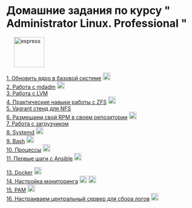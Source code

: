 # Домашние задания по курсу " Administrator Linux. Professional "
<img src="https://www.svgrepo.com/show/3968/linux.svg" height="80"  style="margin-left: 20px" alt="express">



[1. Обновить ядро в базовой системе](01_kernel_update/README.md)  <img src="https://upload.wikimedia.org/wikipedia/commons/8/8f/Kernel_Layout.svg" height="20"   alt="kernel">   
[2. Работа с mdadm](02_fs/README.md)  <img src="https://upload.wikimedia.org/wikipedia/commons/9/9b/RAID_0.svg" height="20"   alt="raid">   
[3. Работа с LVM](03_lvm/README.md)  
[4. Практические навыки работы с ZFS](04_zfs/README.md)  <img src="https://upload.wikimedia.org/wikipedia/commons/7/75/OpenZFS_logo.svg" height="20"   alt="ZFS">  
[5. Vagrant стенд для NFS](05_nfs/README.md)  
[6. Размещаем свой RPM в своем репозитории](06_rpm/README.md)    <img src="https://upload.wikimedia.org/wikipedia/commons/0/00/RPM_Logo.svg" height="20"   alt="bash">  
[7. Работа с загрузчиком](07_boot/README.md)  
[8. Systemd](08_systemd/README.md)  <img src="https://upload.wikimedia.org/wikipedia/commons/3/33/Systemd-logo.svg" height="20"   alt="Systemd">  
[9. Bash](09_bash/README.md)  <img src="https://raw.githubusercontent.com/gilbarbara/logos/master/logos/bash-icon.svg" height="20"   alt="bash">   
[10. Процессы](10_process/README.md)    <img src="https://upload.wikimedia.org/wikipedia/commons/f/f5/Noun_Project_process_icon_2519390.svg" height="20"   alt="bash">   
[11. Первые шаги с Ansible](11_ansible/README.md)    <img src="https://upload.wikimedia.org/wikipedia/commons/thumb/2/24/Ansible_logo.svg/256px-Ansible_logo.svg.png?20210414073712" height="20"   alt="Ansible_logo">    

[13. Docker](13_docker/README.md)    <img src="https://www.svgrepo.com/show/349342/docker.svg" height="20"   alt="Ansible_logo">   
[14. Настройка мониторинга](14_monitoring/README.md)    <img src="https://upload.wikimedia.org/wikipedia/commons/3/38/Prometheus_software_logo.svg" height="20"   alt="Prometheus">    <img src="https://www.vectorlogo.zone/logos/grafana/grafana-icon.svg" height="20"   alt="grafana">   
[15. PAM](15_pam/README.md)    <img src="https://surepassid.com/wp-content/uploads/2020/07/pam-400x400-300x300-1.png" height="20"   alt="PAM">    
[16. Настраиваем центральный сервер для сбора логов](16_logs/README.md)    <img src="https://img.icons8.com/external-sbts2018-outline-color-sbts2018/344/external-log-basic-ui-elements-2.2-sbts2018-outline-color-sbts2018.png" height="20"   alt="Ansible_logo">   

